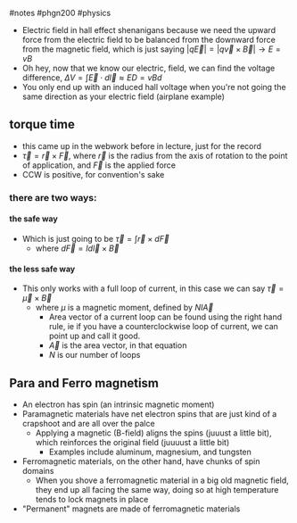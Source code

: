 #notes #phgn200 #physics

- Electric field in hall effect shenanigans because we need the upward force from the electric field to be balanced from the downward force from the magnetic field, which is just saying $|q\vec{E}| = |q\vec{v}\times\vec{B}| \to E = vB$
- Oh hey, now that we know our electric, field, we can find the voltage difference, $\Delta V = \int\vec{E}\cdot d\vec{l}\approx ED = vBd$
- You only end up with an induced hall voltage when you're not going the same direction as your electric field (airplane example)

## torque time
- this came up in the webwork before in lecture, just for the record
- $\vec{\tau}=\vec{r}\times\vec{F}$, where $\vec{r}$ is the radius from the axis of rotation to the point of application, and $\vec{F}$ is the applied force
- CCW is positive, for convention's sake
### there are two ways:
#### the safe way
- Which is just going to be $\vec{\tau} = \int\vec{r}\times d\vec{F}$ 
	- where $d\vec{F}=Id\vec{l}\times\vec{B}$
#### the less safe way
- This only works with a full loop of current, in this case we can say $\vec{\tau}=\vec{\mu}\times\vec{B}$
	- where $\mu$ is a magnetic moment, defined by $NI\vec{A}$
		- Area vector of a current loop can be found using the right hand rule, ie if you have a counterclockwise loop of current, we can point up and call it good.
		- $\vec{A}$ is the area vector, in that equation
		- $N$ is our number of loops


## Para and Ferro magnetism
- An electron has spin (an intrinsic magnetic moment)
- Paramagnetic materials have net electron spins that are just kind of a crapshoot and are all over the palce
	- Applying a magnetic (B-field) aligns the spins (juuust a little bit), which reinforces the original field (juuuust a little bit)
		- Examples include aluminum, magnesium, and tungsten
- Ferromagnetic materials, on the other hand, have chunks of spin domains
	- When you shove a ferromagnetic material in a big old magnetic field, they end up all facing the same way, doing so at high temperature tends to lock magnets in place
- "Permanent" magnets are made of ferromagnetic materials



